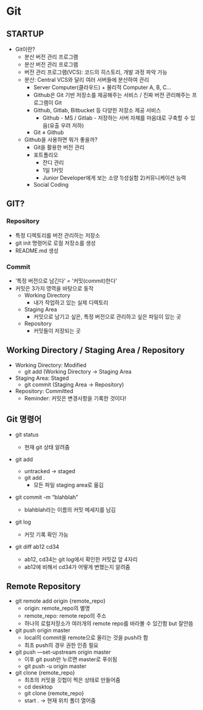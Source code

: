 # Git

## STARTUP

- Git이란?
    - 분산 버전 관리 프로그램
    - 분산 버전 관리 프로그램
    - 버전 관리 프로그램(VCS): 코드의 히스토리, 개발 과정 파악 가능
    - 분산: Central VCS와 달리 여러 서버들에 분산하여 관리
        - Server Computer(클라우드) + 물리적 Computer A, B, C…
        - Github은 Git 기반 저장소를 제공해주는 서비스 / 진짜 버전 관리해주는 프로그램이 Git
        - Github, Gitlab, Bitbucket 등 다양한 저장소 제공 서비스
            - Github - MS / Gitlab - 저장하는 서버 자체를 마음대로 구축할 수 있음(유출 우려 저하)
        - Git ≠ Github
    - Github을 사용하면 뭐가 좋을까?
        - Git을 활용한 버전 관리
        - 포트폴리오
            - 잔디 관리
            - 1일 1커밋
            - Junior Developer에게 보는 소양 1)성실함 2)커뮤니케이션 능력
        - Social Coding

        

## GIT?

### Repository

- 특정 디렉토리를 버전 관리하는 저장소
- git init 명령어로 로컬 저장소를 생성
- README.md 생성

### Commit

- ‘특정 버전으로 남긴다’ = ‘커밋(commit)한다’
- 커밋은 3가지 영역을 바탕으로 동작
    - Working Directory
        - 내가 작업하고 있는 실제 디렉토리
    - Staging Area
        - 커밋으로 남기고 싶은, 특정 버전으로 관리하고 싶은 파일이 있는 곳
    - Repository
        - 커밋들이 저장되는 곳

## Working Directory / Staging Area / Repository

- Working Directory: Modified
    - git add (Working Directory → Staging Area
- Staging Area: Staged
    - git commit (Staging Area → Repository)
- Repository: Committed
    - Reminder: 커밋은 변경사항을 기록한 것이다!

## Git 명령어

- git status
    - 현재 git 상태 알려줌
- git add
    - untracked → staged
    - git add .
        - 모든 파일 staging area로 옮김

- git commit -m “blahblah”
    - blahblah라는 이름의 커밋 메세지를 남김
- git log
    - 커밋 기록 확인 가능
- git diff ab12 cd34
    - ab12, cd34는 git log에서 확인한 커밋값 앞 4자리
    - ab12에 비해서 cd34가 어떻게 변했는지 알려줌

## Remote Repository

- git remote add origin {remote_repo}
    - origin: remote_repo의 별명
    - remote_repo: remote repo의 주소
    - 하나의 로컬저장소가 여러개의 remote repo를 바라볼 수 있긴함 but 잘안씀
- git push origin master
    - local의 commit을 remote으로 올리는 것을 push라 함
    - 최초 push의 경우 권한 인증 필요
- git push —set-upstream origin master
    - 이후 git push만 누르면 master로 푸쉬됨
    - git push -u origin master
- git clone {remote_repo}
    - 최초의 커밋을 깃헙이 찍은 상태로 만들어줌
    - cd desktop
    - git clone {remote_repo}
    - start . → 현재 위치 폴더 열어줌